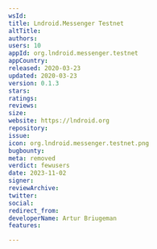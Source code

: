 ```yaml
---
wsId: 
title: Lndroid.Messenger Testnet
altTitle: 
authors: 
users: 10
appId: org.lndroid.messenger.testnet
appCountry: 
released: 2020-03-23
updated: 2020-03-23
version: 0.1.3
stars: 
ratings: 
reviews: 
size: 
website: https://lndroid.org
repository: 
issue: 
icon: org.lndroid.messenger.testnet.png
bugbounty: 
meta: removed
verdict: fewusers
date: 2023-11-02
signer: 
reviewArchive: 
twitter: 
social: 
redirect_from: 
developerName: Artur Briugeman
features: 

---
```


